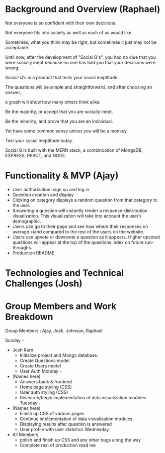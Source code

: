 # Background and Overview (Raphael)
Not everyone is so confident with their own decisions.

Not everyone fits into society as well as each of us would like. 

Sometimes, what you think may be right, but sometimes it just may not be acceptable.

Until now, after the development of "Social Q's", you had no clue that you were socially inept because no one has told you that your decisions were wrong. 


Social-Q's is a product that tests your social ineptitude. 

The questions will be simple and straightforward, and after choosing an answer, 

a graph will show how many others think alike.


Be the majority, or accept that you are socially inept. 

Be the minority, and prove that you are an individual. 

Yet have some common sense unless you will be a monkey.


Test your social ineptitude today.


Social Q is built with the MERN stack, a combincation of MongoDB, EXPRESS, REACT, and NODE.

# Functionality & MVP (Ajay)
* User authorization: sign up and log in
* Question creation and display
* Clicking on category displays a random question from that category to the user. 
* Answering a question will instantly render a response-distribution visualization. This visualization will take into account the user’s demographic. 
* Users can go to their page and see how where their responses on average stand compared to the rest of the users on the website. 
* Users can upvote or downvote a question as it appears. Higher upvoted questions will appear at the top of the questions index on future run-throughs. 
* Production README


# Technologies and Technical Challenges (Josh)

# Group Members and Work Breakdown 

Group Members : Ajay, Josh, Johnson, Raphael

Sunday - 
* Josh Kern 
  * Initialize project and Mongo database. 
  * Create Questions model 
  * Create Users model 
  * User Auth
Monday -
* (Names here) 
  * Answers back & frontend
  * Home page styling (CSS)
  * User auth styling (CSS)
  * Research/begin implementation of data visualization modules 
Tuesday -
* (Names here)
  * Finish up CSS of various pages 
  * Continue implementation of data visualization modules 
  * Displaying results after question is answered
  * User profile with user statistics 
Wednesday 
* All Members
  * polish and finish up CSS and any other bugs along the way 
  * Complete rest of production read me 

